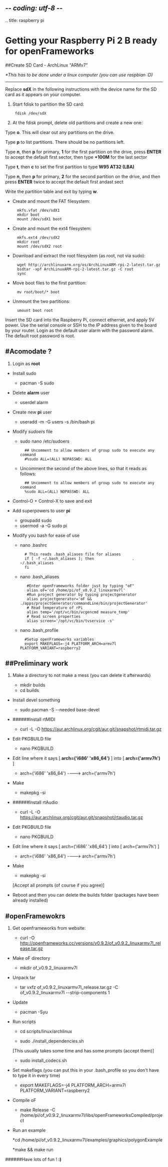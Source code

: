 ## -*- coding: utf-8 -*-
.. title: raspberry pi

Getting your Raspberry Pi 2 B ready for openFrameworks
============

##Create SD Card - ArchLinux "ARMv7"

_*This has to be done under a linux computer (you can use raspbian :D)_


---

Replace **sdX** in the following instructions with the device name for the SD card as it appears on your computer.

1. Start fdisk to partition the SD card:

		fdisk /dev/sdX

2. At the fdisk prompt, delete old partitions and create a new one:

Type **o**. This will clear out any partitions on the drive.
 
Type **p** to list partitions. There should be no partitions left.

Type **n**, then **p** for primary, **1** for the first partition on the drive, press **ENTER** to accept the default first sector, then type **+100M** for the last sector

Type **t**, then **c** to set the first partition to type **W95 AT32 (LBA)**

Type **n**, then **p** for primary, **2** for the second partition on the drive, and then press **ENTER** twice to accept the default first andast sect

Write the partition table and exit by typing **w**.

+ Create and mount the FAT filesystem:

		mkfs.vfat /dev/sdX1
		mkdir boot
		mount /dev/sdX1 boot

+ Create and mount the ext4 filesystem:

		mkfs.ext4 /dev/sdX2
		mkdir root
		mount /dev/sdX2 root

+ Download and extract the root filesystem (as root, not via sudo):

		wget http://archlinuxarm.org/os/ArchLinuxARM-rpi-2-latest.tar.gz
		bsdtar -xpf ArchLinuxARM-rpi-2-latest.tar.gz -C root
		sync

+ Move boot files to the first partition:

		mv root/boot/* boot

+ Unmount the two partitions:
	
		umount boot root

Insert the SD card into the Raspberry Pi, connect ethernet, and apply 5V power.
Use the serial console or SSH to the IP address given to the board by your router.
Login as the default user alarm with the password alarm.
The default root password is root.

#Acomodate ?
---

1. Login as **root**

+ Install sudo

	* pacman -S sudo

+ Delete **alarm** user

	* userdel alarm
	
+ Create new **pi** user

	* useradd -m -G users -s /bin/bash pi

+ Modify _sudoers_ file

	* sudo nano /etc/sudoers
	
			## Uncomment to allow members of group sudo to execute any command
			#%sudo ALL=(ALL) NOPASSWD: ALL
	* Uncomment the second of the above lines, so that it reads as follows:
	
			## Uncomment to allow members of group sudo to execute any command
			%sudo ALL=(ALL) NOPASSWD: ALL
	
* Control-O + Control-X to save and exit 

+ Add superpowers to user **pi**

	* groupadd sudo
	* usermod -a -G sudo pi
	
+ Modify you bash for ease of use
	
	* nano .bashrc
	
			# This reads .bash_aliases file for aliases
			if [ -f ~/.bash_aliases ]; then			 		. ~/.bash_aliases
			fi
	 * nano .bash_aliases

			  #Enter openFrameworks folder just by typing "oF"
			  alias oF='cd /home/pi/of_v0.9.2_linuxarmv7l'
			  #Run project generator by typing projectgenerator
			  alias projectgenerator='oF && ./apps/projectGenerator/commandLine/bin/projectGenerator'
			  # Read temperature of rPi
			  alias temp='/opt/vc/bin/vcgencmd measure_temp'
			  # Read screen properties
			  alias screen='/opt/vc/bin/tvservice -s'

	* nano .bash_profile
	
			#Setup openFrameworks variables
			export MAKEFLAGS=-j4 PLATFORM_ARCH=armv7l PLATFORM_VARIANT=raspberry2



##Preliminary work
---

1. Make a directory to not make a mess (you can delete it afterwards)

	* mkdir builds
	* cd builds

+ Install devel something

	* sudo pacman -S --needed base-devel
	
		
+ ######Install rtMIDI

	* curl -L -O https://aur.archlinux.org/cgit/aur.git/snapshot/rtmidi.tar.gz
	
+ Edit PKGBUILD file

	* nano PKGBUILD

+ Edit line where it says [ **arch=('i686' 'x86_64')** ] into [ **arch=('armv7h')** ]

	* arch=('i686' 'x86_64') ----> arch=('armv7h')
	
+ Make

	* makepkg -si

+ ######Install rtAudio

	* curl -L -O https://aur.archlinux.org/cgit/aur.git/snapshot/rtaudio.tar.gz
	
+ Edit PKGBUILD file 

	* nano PKGBUILD

+ Edit line where it says [ arch=('i686' 'x86_64') ] into [ arch=('armv7h') ]

	* arch=('i686' 'x86_64') ----> arch=('armv7h')
	
+ Make

	* makepkg -si
	
	[Accept all prompts (of course if you agree)]

+ Reboot and then you can delete the builds folder (packages have been already installed)
	

#openFramewokrs
---


1. Get openframeworks from website:

	* curl -O http://openframeworks.cc/versions/v0.9.2/of_v0.9.2_linuxarmv7l_release.tar.gz

+ Make oF directory 

	* mkdir of_v0.9.2_linuxarmv7l

+ Unpack tar

	* tar vxfz of_v0.9.2_linuxarmv7l_release.tar.gz -C of_v0.9.2_linuxarmv7l --strip-components 1
	
+ Update 

	* pacman -Syu
	
+ Run scripts

	* cd scripts/linux/archlinux
	
	* sudo ./install_dependencies.sh
	
	[This usually takes some time and has some prompts (accept them)]
	
	* sudo install_codecs.sh
	
+ Set makeflags (you can put this in your .bash_profile so you don't have to type it in every time)

	* export MAKEFLAGS=-j4 PLATFORM_ARCH=armv7l PLATFORM_VARIANT=raspberry2
	
+ Compile oF

	* make Release -C /home/pi/of_v0.9.2_linuxarmv7l/libs/openFrameworksCompiled/project
	
+ Run an example

	*cd /home/pi/of_v0.9.2_linuxarmv7l/examples/graphics/polygonExample
	
	*make && make run

######Have lots of fun ! **:)**
